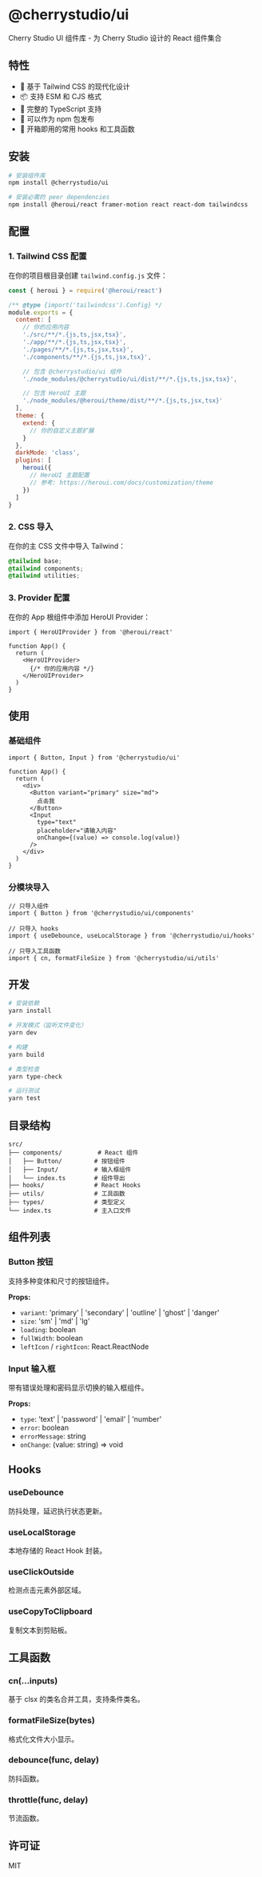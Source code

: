 # @cherrystudio/ui

Cherry Studio UI 组件库 - 为 Cherry Studio 设计的 React 组件集合

## 特性

- 🎨 基于 Tailwind CSS 的现代化设计
- 📦 支持 ESM 和 CJS 格式
- 🔷 完整的 TypeScript 支持
- 🚀 可以作为 npm 包发布
- 🔧 开箱即用的常用 hooks 和工具函数

## 安装

```bash
# 安装组件库
npm install @cherrystudio/ui

# 安装必需的 peer dependencies
npm install @heroui/react framer-motion react react-dom tailwindcss
```

## 配置

### 1. Tailwind CSS 配置

在你的项目根目录创建 `tailwind.config.js` 文件：

```javascript
const { heroui } = require('@heroui/react')

/** @type {import('tailwindcss').Config} */
module.exports = {
  content: [
    // 你的应用内容
    './src/**/*.{js,ts,jsx,tsx}',
    './app/**/*.{js,ts,jsx,tsx}',
    './pages/**/*.{js,ts,jsx,tsx}',
    './components/**/*.{js,ts,jsx,tsx}',

    // 包含 @cherrystudio/ui 组件
    './node_modules/@cherrystudio/ui/dist/**/*.{js,ts,jsx,tsx}',

    // 包含 HeroUI 主题
    './node_modules/@heroui/theme/dist/**/*.{js,ts,jsx,tsx}'
  ],
  theme: {
    extend: {
      // 你的自定义主题扩展
    }
  },
  darkMode: 'class',
  plugins: [
    heroui({
      // HeroUI 主题配置
      // 参考: https://heroui.com/docs/customization/theme
    })
  ]
}
```

### 2. CSS 导入

在你的主 CSS 文件中导入 Tailwind：

```css
@tailwind base;
@tailwind components;
@tailwind utilities;
```

### 3. Provider 配置

在你的 App 根组件中添加 HeroUI Provider：

```tsx
import { HeroUIProvider } from '@heroui/react'

function App() {
  return (
    <HeroUIProvider>
      {/* 你的应用内容 */}
    </HeroUIProvider>
  )
}
```

## 使用

### 基础组件

```tsx
import { Button, Input } from '@cherrystudio/ui'

function App() {
  return (
    <div>
      <Button variant="primary" size="md">
        点击我
      </Button>
      <Input
        type="text"
        placeholder="请输入内容"
        onChange={(value) => console.log(value)}
      />
    </div>
  )
}
```

### 分模块导入

```tsx
// 只导入组件
import { Button } from '@cherrystudio/ui/components'

// 只导入 hooks
import { useDebounce, useLocalStorage } from '@cherrystudio/ui/hooks'

// 只导入工具函数
import { cn, formatFileSize } from '@cherrystudio/ui/utils'
```

## 开发

```bash
# 安装依赖
yarn install

# 开发模式（监听文件变化）
yarn dev

# 构建
yarn build

# 类型检查
yarn type-check

# 运行测试
yarn test
```

## 目录结构

```text
src/
├── components/          # React 组件
│   ├── Button/         # 按钮组件
│   ├── Input/          # 输入框组件
│   └── index.ts        # 组件导出
├── hooks/              # React Hooks
├── utils/              # 工具函数
├── types/              # 类型定义
└── index.ts            # 主入口文件
```

## 组件列表

### Button 按钮

支持多种变体和尺寸的按钮组件。

**Props:**

- `variant`: 'primary' | 'secondary' | 'outline' | 'ghost' | 'danger'
- `size`: 'sm' | 'md' | 'lg'
- `loading`: boolean
- `fullWidth`: boolean
- `leftIcon` / `rightIcon`: React.ReactNode

### Input 输入框

带有错误处理和密码显示切换的输入框组件。

**Props:**

- `type`: 'text' | 'password' | 'email' | 'number'
- `error`: boolean
- `errorMessage`: string
- `onChange`: (value: string) => void

## Hooks

### useDebounce

防抖处理，延迟执行状态更新。

### useLocalStorage

本地存储的 React Hook 封装。

### useClickOutside

检测点击元素外部区域。

### useCopyToClipboard

复制文本到剪贴板。

## 工具函数

### cn(...inputs)

基于 clsx 的类名合并工具，支持条件类名。

### formatFileSize(bytes)

格式化文件大小显示。

### debounce(func, delay)

防抖函数。

### throttle(func, delay)

节流函数。

## 许可证

MIT

